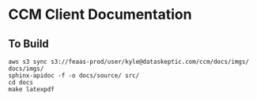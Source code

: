 # CCM Client Documentation

## To Build

```
aws s3 sync s3://feaas-prod/user/kyle@dataskeptic.com/ccm/docs/imgs/ docs/imgs/
sphinx-apidoc -f -o docs/source/ src/
cd docs
make latexpdf
```
